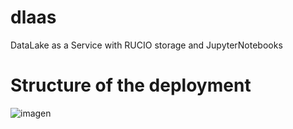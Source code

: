 # dlaas
DataLake as a Service with RUCIO storage and JupyterNotebooks


# Structure of the deployment

![imagen](https://user-images.githubusercontent.com/7033451/191051003-4543d728-1456-43d2-bd22-f45a400aa42d.png)
